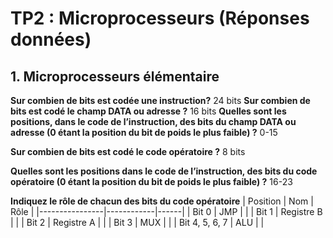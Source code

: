 # TP2 : Microprocesseurs (Réponses données)
## 1. Microprocesseurs élémentaire
**Sur combien de bits est codée une instruction?**
24 bits
**Sur combien de bits est codé le champ DATA ou adresse ?**
16 bits
**Quelles sont les positions, dans le code de l’instruction, des bits du champ DATA ou adresse (0 étant la position du bit de poids le plus faible) ?**
0-15

**Sur combien de bits est codé le code opératoire ?**
8 bits

**Quelles sont les positions dans le code de l’instruction, des bits du code opératoire (0 étant la position du bit de poids le plus faible) ?**
16-23

**Indiquez le rôle de chacun des bits du code opératoire**
| Position       | Nom        | Rôle |
|----------------|------------|------|
| Bit 0          | JMP        |      |
| Bit 1          | Registre B |      |
| Bit 2          | Registre A |      |
| Bit 3          | MUX        |      |
| Bit 4, 5, 6, 7 | ALU        |      |